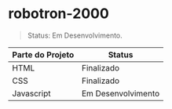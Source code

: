 # robotron-2000

>Status: Em Desenvolvimento.

| Parte do Projeto | Status |
| ---------------- | ------ |
| HTML  | Finalizado |
| CSS   | Finalizado |
| Javascript  | Em Desenvolvimento |
